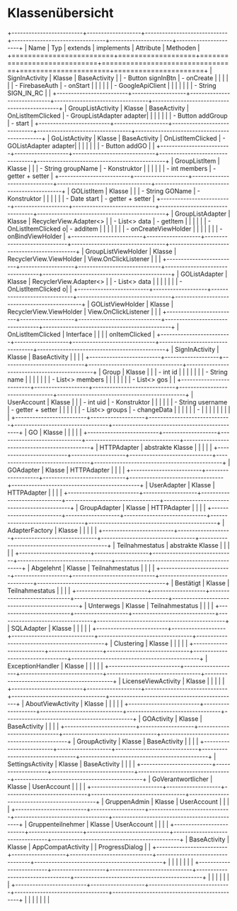 [comment]: <> (uses pandoc)

# Klassenübersicht

+-------------------------+-------------------+-----------------------------+---------------------------------+----------------------+----------------------+
| Name                    | Typ               | extends                     |  implements                     | Attribute            |  Methoden            |
+=========================+===================+=============================+=================================+======================+======================+
| SignInActivity          | Klasse            | BaseActivity                |                                 | - Button signInBtn   | - onCreate           |
|                         |                   |                             |                                 | - FirebaseAuth       | - onStart            |
|                         |                   |                             |                                 | - GoogleApiClient    |                      |
|                         |                   |                             |                                 | - String SIGN_IN_RC  |                      |
+-------------------------+-------------------+-----------------------------+---------------------------------+---------------------------------------------+
| GroupListActivity       | Klasse            | BaseActivity                | OnListItemClicked               | - GroupListAdapter adapter|                 |
|                         |                   |                             |                                 | - Button addGroup    | - start              |
+-------------------------+-------------------+-----------------------------+---------------------------------+---------------------------------------------+
| GoListActivity          | Klasse            | BaseActivity                | OnListItemClicked               | - GOListAdapter adapter|                    |
|                         |                   |                             |                                 | - Button addGO       |                      |
+-------------------------+-------------------+-----------------------------+---------------------------------+---------------------------------------------+
| GroupListItem           | Klasse            |                             |                                 | - String groupName   | - Konstruktor        |
|                         |                   |                             |                                 | - int members        | - getter + setter    |
+-------------------------+-------------------+-----------------------------+---------------------------------+---------------------------------------------+
| GOListItem              | Klasse            |                             |                                 | - String GOName      | - Konstruktor        |
|                         |                   |                             |                                 | - Date start         | - getter + setter    |
+-------------------------+-------------------+-----------------------------+---------------------------------+---------------------------------------------+
| GroupListAdapter        | Klasse            | RecyclerView.Adapter<>      |                                 | - List<> data        | - getItem            |
|                         |                   |                             |                                 | - OnListItemClicked o| - additem            |
|                         |                   |                             |                                 |                      | - onCreateViewHolder |
|                         |                   |                             |                                 |                      | - onBindViewHolder   |
+-------------------------+-------------------+-----------------------------+---------------------------------+---------------------------------------------+
| GroupListViewHolder     | Klasse            | RecyclerView.ViewHolder     | View.OnClickListener            |                      |                      |
+-------------------------+-------------------+-----------------------------+---------------------------------+---------------------------------------------+
| GOListAdapter           | Klasse            | RecyclerView.Adapter<>      |                                 | - List<> data        |                      |
|                         |                   |                             |                                 | - OnListItemClicked o|                      |
+-------------------------+-------------------+-----------------------------+---------------------------------+---------------------------------------------+
| GOListViewHolder        | Klasse            | RecyclerView.ViewHolder     | View.OnClickListener            |                      |                      |
+-------------------------+-------------------+-----------------------------+---------------------------------+---------------------------------------------+
| OnListItemClicked       | Interface         |                             |                                 |                      | onItemClicked        |
+-------------------------+-------------------+-----------------------------+---------------------------------+---------------------------------------------+
| SignInActivity          | Klasse            | BaseActivity                |                                 |                      |                      |
+-------------------------+-------------------+-----------------------------+---------------------------------+---------------------------------------------+
| Group                   | Klasse            |                             |                                 | - int id             |                      |
|                         |                   |                             |                                 | - String name        |                      |
|                         |                   |                             |                                 | - List<> members     |                      |
|                         |                   |                             |                                 | - List<> gos         |                      |
+-------------------------+-------------------+-----------------------------+---------------------------------+---------------------------------------------+
| UserAccount             | Klasse            |                             |                                 | - int uid            | - Konstruktor        |
|                         |                   |                             |                                 | - String username    | - getter + setter    |
|                         |                   |                             |                                 | - List<> groups      | - changeData         |
|                         |                   |                             |                                 | -                    |                      |
|                         |                   |                             |                                 |                      |                      |
+-------------------------+-------------------+-----------------------------+---------------------------------+---------------------------------------------+
| GO                      | Klasse            |                             |                                 |                      |                      |
+-------------------------+-------------------+-----------------------------+---------------------------------+---------------------------------------------+
| HTTPAdapter             | abstrakte Klasse  |                             |                                 |                      |                      |
+-------------------------+-------------------+-----------------------------+---------------------------------+---------------------------------------------+
| GOAdapter               | Klasse            | HTTPAdapter                 |                                 |                      |                      |
+-------------------------+-------------------+-----------------------------+---------------------------------+---------------------------------------------+
| UserAdapter             | Klasse            | HTTPAdapter                 |                                 |                      |                      |
+-------------------------+-------------------+-----------------------------+---------------------------------+---------------------------------------------+
| GroupAdapter            | Klasse            | HTTPAdapter                 |                                 |                      |                      |
+-------------------------+-------------------+-----------------------------+---------------------------------+---------------------------------------------+
| AdapterFactory          | Klasse            |                             |                                 |                      |                      |
+-------------------------+-------------------+-----------------------------+---------------------------------+---------------------------------------------+
| Teilnahmestatus         | abstrakte Klasse  |                             |                                 |                      |                      |
+-------------------------+-------------------+-----------------------------+---------------------------------+---------------------------------------------+
| Abgelehnt               | Klasse            | Teilnahmestatus             |                                 |                      |                      |
+-------------------------+-------------------+-----------------------------+---------------------------------+---------------------------------------------+
| Bestätigt               | Klasse            | Teilnahmestatus             |                                 |                      |                      |
+-------------------------+-------------------+-----------------------------+---------------------------------+---------------------------------------------+
| Unterwegs               | Klasse            | Teilnahmestatus             |                                 |                      |                      |
+-------------------------+-------------------+-----------------------------+---------------------------------+---------------------------------------------+
| SQLAdapter              | Klasse            |                             |                                 |                      |                      |
+-------------------------+-------------------+-----------------------------+---------------------------------+---------------------------------------------+
| Clustering              | Klasse            |                             |                                 |                      |                      |
+-------------------------+-------------------+-----------------------------+---------------------------------+---------------------------------------------+
| ExceptionHandler        | Klasse            |                             |                                 |                      |                      |
+-------------------------+-------------------+-----------------------------+---------------------------------+---------------------------------------------+
| LicenseViewActivity     | Klasse            |                             |                                 |                      |                      |
+-------------------------+-------------------+-----------------------------+---------------------------------+---------------------------------------------+
| AboutViewActivity       | Klasse            |                             |                                 |                      |                      |
+-------------------------+-------------------+-----------------------------+---------------------------------+---------------------------------------------+
| GOActivity              | Klasse            | BaseActivity                |                                 |                      |                      |
+-------------------------+-------------------+-----------------------------+---------------------------------+---------------------------------------------+
| GroupActivity           | Klasse            | BaseActivity                |                                 |                      |                      |
+-------------------------+-------------------+-----------------------------+---------------------------------+---------------------------------------------+
| SettingsActivity        | Klasse            | BaseActivity                |                                 |                      |                      |
+-------------------------+-------------------+-----------------------------+---------------------------------+---------------------------------------------+
| GoVerantwortlicher      | Klasse            | UserAccount                 |                                 |                      |                      |
+-------------------------+-------------------+-----------------------------+---------------------------------+---------------------------------------------+
| GruppenAdmin            | Klasse            | UserAccount                 |                                 |                      |                      |
+-------------------------+-------------------+-----------------------------+---------------------------------+---------------------------------------------+
| Gruppenteilnehmer       | Klasse            | UserAccount                 |                                 |                      |                      |
+-------------------------+-------------------+-----------------------------+---------------------------------+---------------------------------------------+
| BaseActivity            | Klasse            | AppCompatActivity           |                                 | ProgressDialog       |                      |
+-------------------------+-------------------+-----------------------------+---------------------------------+---------------------------------------------+
|                         |                   |                             |                                 |                      |                      |
+-------------------------+-------------------+-----------------------------+---------------------------------+---------------------------------------------+
|                         |                   |                             |                                 |                      |                      |
+-------------------------+-------------------+-----------------------------+---------------------------------+---------------------------------------------+
|                         |                   |                             |                                 |                      |                      |
